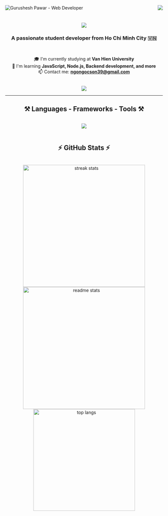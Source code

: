 <img src="https://raw.githubusercontent.com/halfrost/halfrost/master/icons/header_.png" alt="Gurushesh Pawar - Web Developer">
<img align="right" src="https://visitor-badge.laobi.icu/badge?page_id=JackSon04-dev.JackSon04-dev" />

<h1 align="center">
  <img src="https://readme-typing-svg.herokuapp.com/?font=Righteous&size=35&center=true&vCenter=true&width=500&height=70&duration=4000&lines=Hi+There!+👋;+I'm+Ngọc+Sơn!;" />
</h1>

<h3 align="center">A passionate student developer from Ho Chi Minh City 🇻🇳</h3>

<br/>

<div align="center">

🎓 I'm currently studying at **Van Hien University**  
🌱 I'm learning **JavaScript, Node.js, Backend development, and more**  
📫 Contact me: **ngongocson39@gmail.com**  

</div>

<br/>

<div align="center">
  <a href="mailto:thanhtin.vhu@gmail.com">
    <img src="https://img.shields.io/badge/Gmail-333333?style=for-the-badge&logo=gmail&logoColor=red" />
  </a>
</div>

<hr/>

<h2 align="center">⚒️ Languages - Frameworks - Tools ⚒️</h2>
<br/>
<div align="center">
  <img src="https://skillicons.dev/icons?i=html,css,javascript,java,cpp,c,mysql,git,vscode,figma" />
</div>

<br/>


<h2 align="center">⚡ GitHub Stats ⚡</h2>
<br>
<div align="center">
 <!-- Streak stats -->
<img width=390 src="https://github-readme-streak-stats.herokuapp.com/?user=JackSon04-dev&count_private=true&theme=react&border_radius=10" alt="streak stats"/>

<!-- General GitHub stats -->
<img width=390 src="https://github-readme-stats.vercel.app/api?username=JackSon04-dev&count_private=true&show_icons=true&theme=react&rank_icon=github&border_radius=10" alt="readme stats" />

<!-- Top languages -->
<img width=325 align="center" src="https://github-readme-stats.vercel.app/api/top-langs/?username=JackSon04-dev&langs_count=8&layout=compact&theme=react&border_radius=10" alt="top langs" />

</div>

<br/><br/>

